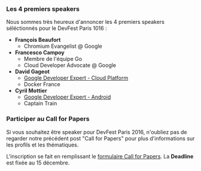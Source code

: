 ### Les 4 premiers speakers

Nous sommes très heureux d'annoncer les 4 premiers speakers séléctionnés pour le DevFest Paris 1016 :

* **François Beaufort**
  * Chromium Evangelist @ Google
* **Francesco Campoy**
  * Membre de l'équipe Go
  * Cloud Developer Advocate @ Google
* **David Gageot**
  * [Google Developer Expert - Cloud Platform](https://developers.google.com/experts/people/david-gageot)
  * Docker France
* **Cyril Mottier**
  * [Google Developer Expert - Android](https://developers.google.com/experts/people/cyril-mottier)
  * Captain Train


### Participer au Call for Papers

Si vous souhaitez être speaker pour DevFest Paris 2016, n'oubliez pas de regarder notre précédent post "Call for Papers" pour plus d'informations sur les profils et les thématiques.

L'inscription se fait en remplissant le [formulaire Call for Papers](http://goo.gl/forms/2deMLNSjPu). La **Deadline** est fixée au 15 décembre.
